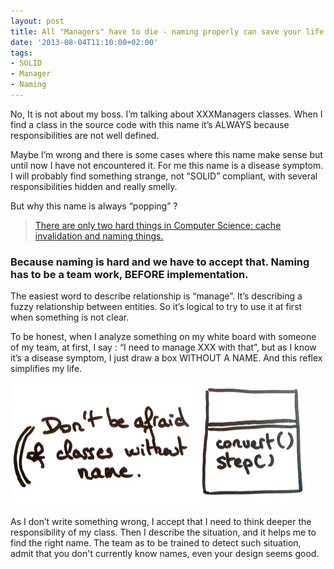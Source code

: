```yaml
---
layout: post
title: All "Managers" have to die - naming properly can save your life.
date: '2013-08-04T11:10:00+02:00'
tags:
- SOLID
- Manager
- Naming
---
```

No, It is not about my boss. I’m talking about XXXManagers classes. When I find a class in the source code with this name it’s ALWAYS because responsibilities are not well defined.

Maybe I’m wrong and there is some cases where this name make sense but until now I have not encountered it. For me this name is a disease symptom. I will probably find something strange, not “SOLID” compliant, with several responsibilities hidden and really smelly.

But why this name is always “popping” ?

 > [There are only two hard things in Computer Science: cache invalidation and naming things.](http://martinfowler.com/bliki/TwoHardThings.html)

### Because naming is hard and we have to accept that. Naming has to be a team work, BEFORE implementation.

The easiest word to describe relationship is “manage”. It’s describing a fuzzy relationship between entities. So it’s logical to try to use it at first when something is not clear.

To be honest, when I analyze something on my white board with someone of my team, at first, I say : “I need to manage XXX with that”, but as I know it’s a disease symptom, I just draw a box WITHOUT A NAME. And this reflex simplifies my life. 

![UMLClassWithoutAName](/images/2013-08-04-ClasseWithoutName.png)

As I don’t write something wrong, I accept that I need to think deeper the responsibility of my class. Then I describe the situation, and it helps me to find the right name. The team as to be trained to detect such situation, admit that you don't currently know names, even your design seems good.


